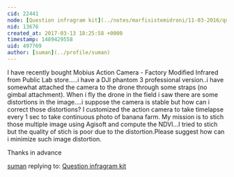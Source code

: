 ```yaml
---
cid: 22441
node: [Question infragram kit](../notes/marfisistemidroni/11-03-2016/question-infragram-kit)
nid: 13676
created_at: 2017-03-13 18:25:58 +0000
timestamp: 1489429558
uid: 497769
author: [suman](../profile/suman)
---
```


I have recently bought Mobius Action Camera - Factory Modified Infrared from Public Lab store.....i have a DJI phantom 3 professional version..i have somewhat attached the camera to the drone through some straps (no gimbal attachment). When i fly the drone in the field i saw there are some distortions in the image....i suppose the camera is stable but how can i correct those distortions? 
I customized the action camera to take timelapse every 1 sec to take continuous photo of banana farm. My mission is to stich those multiple image using Agisoft and compute the NDVI...I tried to stich but the quality of stich is poor due to the distortion.Please suggest how can i minimize such image distortion.

Thanks in advance

[suman](../profile/suman) replying to: [Question infragram kit](../notes/marfisistemidroni/11-03-2016/question-infragram-kit)

